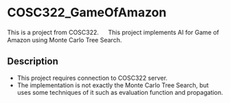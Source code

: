 # COSC322_GameOfAmazon
This is a project from COSC322. 　
This project implements AI for Game of Amazon using Monte Carlo Tree Search. 

## Description
- This project requires connection to COSC322 server. 
- The implementation is not exactly the Monte Carlo Tree Search, but uses some techniques of it such as evaluation function and propagation.  